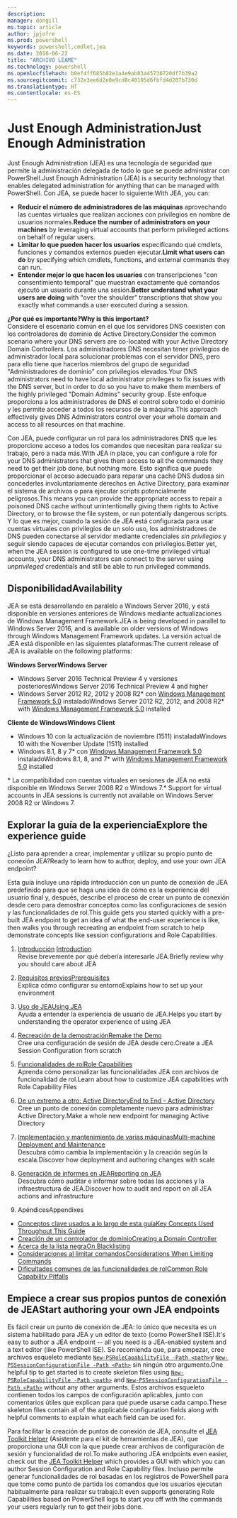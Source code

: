 ```yaml
---
description: 
manager: dongill
ms.topic: article
author: jpjofre
ms.prod: powershell
keywords: powershell,cmdlet,jea
ms.date: 2016-06-22
title: "ARCHIVO LÉAME"
ms.technology: powershell
ms.openlocfilehash: b0ef4ff685b82e1a4e9ab83a45736720df7b39a2
ms.sourcegitcommit: c732e3ee6d2e0e9cd8c40105d6fbfd4d207b730d
ms.translationtype: HT
ms.contentlocale: es-ES
---
```

# <a name="just-enough-administration"></a><span data-ttu-id="25c3b-103">Just Enough Administration</span><span class="sxs-lookup"><span data-stu-id="25c3b-103">Just Enough Administration</span></span>
<span data-ttu-id="25c3b-104">Just Enough Administration (JEA) es una tecnología de seguridad que permite la administración delegada de todo lo que se puede administrar con PowerShell.</span><span class="sxs-lookup"><span data-stu-id="25c3b-104">Just Enough Administration (JEA) is a security technology that enables delegated administration for anything that can be managed with PowerShell.</span></span>
<span data-ttu-id="25c3b-105">Con JEA, se puede hacer lo siguiente:</span><span class="sxs-lookup"><span data-stu-id="25c3b-105">With JEA, you can:</span></span>
- <span data-ttu-id="25c3b-106">**Reducir el número de administradores de las máquinas** aprovechando las cuentas virtuales que realizan acciones con privilegios en nombre de usuarios normales.</span><span class="sxs-lookup"><span data-stu-id="25c3b-106">**Reduce the number of administrators on your machines** by leveraging virtual accounts that perform privileged actions on behalf of regular users.</span></span>
- <span data-ttu-id="25c3b-107">**Limitar lo que pueden hacer los usuarios** especificando qué cmdlets, funciones y comandos externos pueden ejecutar.</span><span class="sxs-lookup"><span data-stu-id="25c3b-107">**Limit what users can do** by specifying which cmdlets, functions, and external commands they can run.</span></span>
- <span data-ttu-id="25c3b-108">**Entender mejor lo que hacen los usuarios** con transcripciones "con consentimiento temporal" que muestran exactamente qué comandos ejecutó un usuario durante una sesión.</span><span class="sxs-lookup"><span data-stu-id="25c3b-108">**Better understand what your users are doing** with "over the shoulder" transcriptions that show you exactly what commands a user executed during a session.</span></span>

<span data-ttu-id="25c3b-109">**¿Por qué es importante?**</span><span class="sxs-lookup"><span data-stu-id="25c3b-109">**Why is this important?**</span></span>  
<span data-ttu-id="25c3b-110">Considere el escenario común en el que los servidores DNS coexisten con los controladores de dominio de Active Directory.</span><span class="sxs-lookup"><span data-stu-id="25c3b-110">Consider the common scenario where your DNS servers are co-located with your Active Directory Domain Controllers.</span></span>
<span data-ttu-id="25c3b-111">Los administradores DNS necesitan tener privilegios de administrador local para solucionar problemas con el servidor DNS, pero para ello tiene que hacerlos miembros del grupo de seguridad "Administradores de dominio" con privilegios elevados.</span><span class="sxs-lookup"><span data-stu-id="25c3b-111">Your DNS administrators need to have local administrator privileges to fix issues with the DNS server, but in order to do so you have to make them members of the highly privileged "Domain Admins" security group.</span></span>
<span data-ttu-id="25c3b-112">Este enfoque proporciona a los administradores de DNS el control sobre todo el dominio y les permite acceder a todos los recursos de la máquina.</span><span class="sxs-lookup"><span data-stu-id="25c3b-112">This approach effectively gives DNS Administrators control over your whole domain and access to all resources on that machine.</span></span>

<span data-ttu-id="25c3b-113">Con JEA, puede configurar un rol para los administradores DNS que les proporcione acceso a todos los comandos que necesitan para realizar su trabajo, pero a nada más.</span><span class="sxs-lookup"><span data-stu-id="25c3b-113">With JEA in place, you can configure a role for your DNS administrators that gives them access to all the commands they need to get their job done, but nothing more.</span></span>
<span data-ttu-id="25c3b-114">Esto significa que puede proporcionar el acceso adecuado para reparar una caché DNS dudosa sin concederles involuntariamente derechos en Active Directory, para examinar el sistema de archivos o para ejecutar scripts potencialmente peligrosos.</span><span class="sxs-lookup"><span data-stu-id="25c3b-114">This means you can provide the appropriate access to repair a poisoned DNS cache without unintentionally giving them rights to Active Directory, or to browse the file system, or run potentially dangerous scripts.</span></span>
<span data-ttu-id="25c3b-115">Y lo que es mejor, cuando la sesión de JEA está configurada para usar cuentas virtuales con privilegios de un solo uso, los administradores de DNS pueden conectarse al servidor mediante credenciales *sin privilegios* y seguir siendo capaces de ejecutar comandos con privilegios.</span><span class="sxs-lookup"><span data-stu-id="25c3b-115">Better yet, when the JEA session is configured to use one-time privileged virtual accounts, your DNS administrators can connect to the server using *unprivileged* credentials and still be able to run privileged commands.</span></span>

## <a name="availability"></a><span data-ttu-id="25c3b-116">Disponibilidad</span><span class="sxs-lookup"><span data-stu-id="25c3b-116">Availability</span></span>
<span data-ttu-id="25c3b-117">JEA se está desarrollando en paralelo a Windows Server 2016, y está disponible en versiones anteriores de Windows mediante actualizaciones de Windows Management Framework.</span><span class="sxs-lookup"><span data-stu-id="25c3b-117">JEA is being developed in parallel to Windows Server 2016, and is available on older versions of Windows through Windows Management Framework updates.</span></span>
<span data-ttu-id="25c3b-118">La versión actual de JEA está disponible en las siguientes plataformas:</span><span class="sxs-lookup"><span data-stu-id="25c3b-118">The current release of JEA is available on the following platforms:</span></span>

<span data-ttu-id="25c3b-119">**Windows Server**</span><span class="sxs-lookup"><span data-stu-id="25c3b-119">**Windows Server**</span></span>
- <span data-ttu-id="25c3b-120">Windows Server 2016 Technical Preview 4 y versiones posteriores</span><span class="sxs-lookup"><span data-stu-id="25c3b-120">Windows Server 2016 Technical Preview 4 and higher</span></span>
- <span data-ttu-id="25c3b-121">Windows Server 2012 R2, 2012 y 2008 R2\* con [Windows Management Framework 5.0](https://www.microsoft.com/en-us/download/details.aspx?id=50395) instalado</span><span class="sxs-lookup"><span data-stu-id="25c3b-121">Windows Server 2012 R2, 2012, and 2008 R2\* with [Windows Management Framework 5.0](https://www.microsoft.com/en-us/download/details.aspx?id=50395) installed</span></span>

<span data-ttu-id="25c3b-122">**Cliente de Windows**</span><span class="sxs-lookup"><span data-stu-id="25c3b-122">**Windows Client**</span></span>
- <span data-ttu-id="25c3b-123">Windows 10 con la actualización de noviembre (1511) instalada</span><span class="sxs-lookup"><span data-stu-id="25c3b-123">Windows 10 with the November Update (1511) installed</span></span>
- <span data-ttu-id="25c3b-124">Windows 8.1, 8 y 7\* con [Windows Management Framework 5.0](https://www.microsoft.com/en-us/download/details.aspx?id=50395) instalado</span><span class="sxs-lookup"><span data-stu-id="25c3b-124">Windows 8.1, 8, and 7\* with [Windows Management Framework 5.0](https://www.microsoft.com/en-us/download/details.aspx?id=50395) installed</span></span>

<span data-ttu-id="25c3b-125">\* La compatibilidad con cuentas virtuales en sesiones de JEA no está disponible en Windows Server 2008 R2 o Windows 7.</span><span class="sxs-lookup"><span data-stu-id="25c3b-125">\* Support for virtual accounts in JEA sessions is currently not available on Windows Server 2008 R2 or Windows 7.</span></span>


## <a name="explore-the-experience-guide"></a><span data-ttu-id="25c3b-126">Explorar la guía de la experiencia</span><span class="sxs-lookup"><span data-stu-id="25c3b-126">Explore the experience guide</span></span>
<span data-ttu-id="25c3b-127">¿Listo para aprender a crear, implementar y utilizar su propio punto de conexión JEA?</span><span class="sxs-lookup"><span data-stu-id="25c3b-127">Ready to learn how to author, deploy, and use your own JEA endpoint?</span></span>

<span data-ttu-id="25c3b-128">Esta guía incluye una rápida introducción con un punto de conexión de JEA predefinido para que se haga una idea de cómo es la experiencia del usuario final y, después, describe el proceso de crear un punto de conexión desde cero para demostrar conceptos como las configuraciones de sesión y las funcionalidades de rol.</span><span class="sxs-lookup"><span data-stu-id="25c3b-128">This guide gets you started quickly with a pre-built JEA endpoint to get an idea of what the end-user experience is like, then walks you through recreating an endpoint from scratch to help demonstrate concepts like session configurations and Role Capabilities.</span></span>

1.  <span data-ttu-id="25c3b-129">[Introducción](introduction.md) </span><span class="sxs-lookup"><span data-stu-id="25c3b-129">[Introduction](introduction.md) </span></span>  
<span data-ttu-id="25c3b-130">Revise brevemente por qué debería interesarle JEA.</span><span class="sxs-lookup"><span data-stu-id="25c3b-130">Briefly review why you should care about JEA</span></span>

2.  [<span data-ttu-id="25c3b-131">Requisitos previos</span><span class="sxs-lookup"><span data-stu-id="25c3b-131">Prerequisites</span></span>](prerequisites.md)  
<span data-ttu-id="25c3b-132">Explica cómo configurar su entorno</span><span class="sxs-lookup"><span data-stu-id="25c3b-132">Explains how to set up your environment</span></span>

3.  [<span data-ttu-id="25c3b-133">Uso de JEA</span><span class="sxs-lookup"><span data-stu-id="25c3b-133">Using JEA</span></span>](using-jea.md)  
<span data-ttu-id="25c3b-134">Ayuda a entender la experiencia de usuario de JEA.</span><span class="sxs-lookup"><span data-stu-id="25c3b-134">Helps you start by understanding the operator experience of using JEA</span></span>

4.  [<span data-ttu-id="25c3b-135">Recreación de la demostración</span><span class="sxs-lookup"><span data-stu-id="25c3b-135">Remake the Demo</span></span>](remake-the-demo-endpoint.md)  
<span data-ttu-id="25c3b-136">Cree una configuración de sesión de JEA desde cero.</span><span class="sxs-lookup"><span data-stu-id="25c3b-136">Create a JEA Session Configuration from scratch</span></span>

5.  [<span data-ttu-id="25c3b-137">Funcionalidades de rol</span><span class="sxs-lookup"><span data-stu-id="25c3b-137">Role Capabilities</span></span>](role-capabilities.md)  
<span data-ttu-id="25c3b-138">Aprenda cómo personalizar las funcionalidades JEA con archivos de funcionalidad de rol.</span><span class="sxs-lookup"><span data-stu-id="25c3b-138">Learn about how to customize JEA capabilities with Role Capability Files</span></span>

6.  [<span data-ttu-id="25c3b-139">De un extremo a otro: Active Directory</span><span class="sxs-lookup"><span data-stu-id="25c3b-139">End to End - Active Directory</span></span>](end-to-end---active-directory.md)  
<span data-ttu-id="25c3b-140">Cree un punto de conexión completamente nuevo para administrar Active Directory.</span><span class="sxs-lookup"><span data-stu-id="25c3b-140">Make a whole new endpoint for managing Active Directory</span></span>

7.  [<span data-ttu-id="25c3b-141">Implementación y mantenimiento de varias máquinas</span><span class="sxs-lookup"><span data-stu-id="25c3b-141">Multi-machine Deployment and Maintenance</span></span>](multi-machine-deployment-and-maintenance.md)  
<span data-ttu-id="25c3b-142">Descubra cómo cambia la implementación y la creación según la escala.</span><span class="sxs-lookup"><span data-stu-id="25c3b-142">Discover how deployment and authoring changes with scale</span></span>

8.  [<span data-ttu-id="25c3b-143">Generación de informes en JEA</span><span class="sxs-lookup"><span data-stu-id="25c3b-143">Reporting on JEA</span></span>](reporting-on-jea.md)  
<span data-ttu-id="25c3b-144">Descubra cómo auditar e informar sobre todas las acciones y la infraestructura de JEA.</span><span class="sxs-lookup"><span data-stu-id="25c3b-144">Discover how to audit and report on all JEA actions and infrastructure</span></span>

9.  <span data-ttu-id="25c3b-145">Apéndices</span><span class="sxs-lookup"><span data-stu-id="25c3b-145">Appendixes</span></span>
  - [<span data-ttu-id="25c3b-146">Conceptos clave usados a lo largo de esta guía</span><span class="sxs-lookup"><span data-stu-id="25c3b-146">Key Concepts Used Throughout This Guide</span></span>](key-concepts-used-throughout-this-guide.md)  
  -  [<span data-ttu-id="25c3b-147">Creación de un controlador de dominio</span><span class="sxs-lookup"><span data-stu-id="25c3b-147">Creating a Domain Controller</span></span>](creating-a-domain-controller.md)  
  -  [<span data-ttu-id="25c3b-148">Acerca de la lista negra</span><span class="sxs-lookup"><span data-stu-id="25c3b-148">On Blacklisting</span></span>](on-blacklisting.md)  
  -  [<span data-ttu-id="25c3b-149">Consideraciones al limitar comandos</span><span class="sxs-lookup"><span data-stu-id="25c3b-149">Considerations When Limiting Commands</span></span>](considerations-when-limiting-commands.md)  
  -  [<span data-ttu-id="25c3b-150">Dificultades comunes de las funcionalidades de rol</span><span class="sxs-lookup"><span data-stu-id="25c3b-150">Common Role Capability Pitfalls</span></span>](common-role-capability-pitfalls.md)

## <a name="start-authoring-your-own-jea-endpoints"></a><span data-ttu-id="25c3b-151">Empiece a crear sus propios puntos de conexión de JEA</span><span class="sxs-lookup"><span data-stu-id="25c3b-151">Start authoring your own JEA endpoints</span></span>
<span data-ttu-id="25c3b-152">Es fácil crear un punto de conexión de JEA: lo único que necesita es un sistema habilitado para JEA y un editor de texto (como PowerShell ISE).</span><span class="sxs-lookup"><span data-stu-id="25c3b-152">It's easy to author a JEA endpoint -- all you need is a JEA-enabled system and a text editor (like PowerShell ISE).</span></span>
<span data-ttu-id="25c3b-153">Se recomienda que, para empezar, cree archivos esqueleto mediante [`New-PSRoleCapabilityFile -Path <path>`](https://technet.microsoft.com/library/mt631422.aspx)y [`New-PSSessionConfigurationFile -Path <Path>`](https://technet.microsoft.com/library/mt631422.aspx) sin ningún otro argumento.</span><span class="sxs-lookup"><span data-stu-id="25c3b-153">One helpful tip to get started is to create skeleton files using [`New-PSRoleCapabilityFile -Path <path>`](https://technet.microsoft.com/library/mt631422.aspx) and [`New-PSSessionConfigurationFile -Path <Path>`](https://technet.microsoft.com/library/mt631422.aspx) without any other arguments.</span></span>
<span data-ttu-id="25c3b-154">Estos archivos esqueleto contienen todos los campos de configuración aplicables, junto con comentarios útiles que explican para qué puede usarse cada campo.</span><span class="sxs-lookup"><span data-stu-id="25c3b-154">These skeleton files contain all of the applicable configuration fields along with helpful comments to explain what each field can be used for.</span></span>

<span data-ttu-id="25c3b-155">Para facilitar la creación de puntos de conexión de JEA, consulte el [JEA Toolkit Helper](http://blogs.technet.com/b/privatecloud/archive/2015/12/20/introducing-the-updated-jea-helper-tool.aspx) (Asistente para el kit de herramientas de JEA), que proporciona una GUI con la que puede crear archivos de configuración de sesión y funcionalidad de rol.</span><span class="sxs-lookup"><span data-stu-id="25c3b-155">To make authoring JEA endpoints even easier, check out the [JEA Toolkit Helper](http://blogs.technet.com/b/privatecloud/archive/2015/12/20/introducing-the-updated-jea-helper-tool.aspx) which provides a GUI with which you can author Session Configuration and Role Capability files.</span></span>
<span data-ttu-id="25c3b-156">Incluso permite generar funcionalidades de rol basadas en los registros de PowerShell para que tome como punto de partida los comandos que los usuarios ejecutan habitualmente para realizar su trabajo.</span><span class="sxs-lookup"><span data-stu-id="25c3b-156">It even supports generating Role Capabilities based on PowerShell logs to start you off with the commands your users regularly run to get their jobs done.</span></span>

